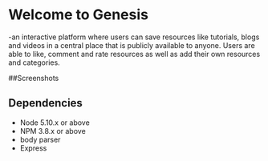 # Welcome to Genesis

-an interactive platform where users can save resources like tutorials, blogs and videos in a central place that is publicly available to anyone. Users are able to like, comment and rate resources as well as add their own resources and categories.

##Screenshots

## Dependencies

-   Node 5.10.x or above
-   NPM 3.8.x or above
-   body parser
-   Express
